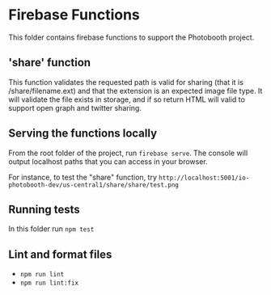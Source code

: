 # Firebase Functions

This folder contains firebase functions to support the Photobooth project.

## 'share' function

This function validates the requested path is valid for sharing (that it is /share/filename.ext) and that the extension is an expected image file type. It will validate the file exists in storage, and if so return HTML will valid <head> to support open graph and twitter sharing.

## Serving the functions locally

From the root folder of the project, run `firebase serve`. The console will output localhost paths that you can access in your browser.

For instance, to test the "share" function, try `http://localhost:5001/io-photobooth-dev/us-central1/share/share/test.png`

## Running tests

In this folder run `npm test`

## Lint and format files

- `npm run lint`
- `npm run lint:fix`